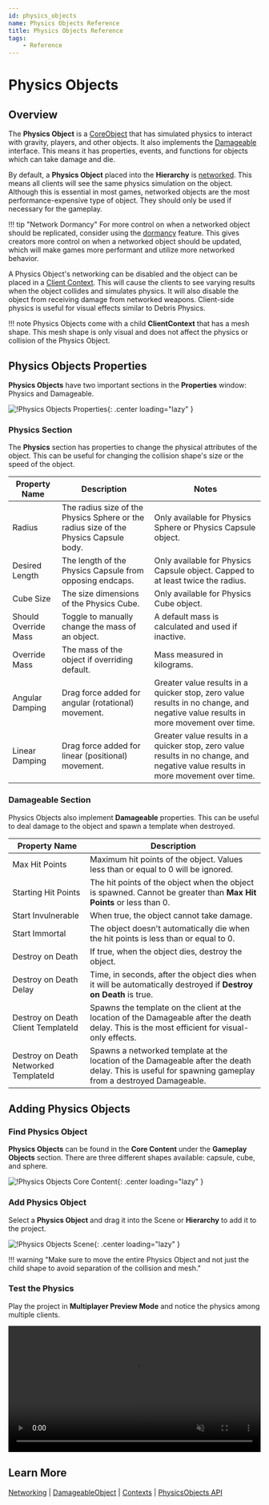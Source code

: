 ```yaml
---
id: physics_objects
name: Physics Objects Reference
title: Physics Objects Reference
tags:
    - Reference
---
```


# Physics Objects

## Overview

The **Physics Object** is a [CoreObject](../api/coreobject.md) that has simulated physics to interact with gravity, players, and other objects. It also implements the [Damageable](../api/damageable.md) interface. This means it has properties, events, and functions for objects which can take damage and die.

By default, a **Physics Object** placed into the **Hierarchy** is [networked](../reference/networking.md). This means all clients will see the same physics simulation on the object. Although this is essential in most games, networked objects are the most performance-expensive type of object. They should only be used if necessary for the gameplay.

!!! tip "Network Dormancy"
    For more control on when a networked object should be replicated, consider using the [dormancy](../tutorials/network_dormancy.md) feature. This gives creators more control on when a networked object should be updated, which will make games more performant and utilize more networked behavior.

A Physics Object's networking can be disabled and the object can be placed in a [Client Context](../api/contexts.md). This will cause the clients to see varying results when the object collides and simulates physics. It will also disable the object from receiving damage from networked weapons. Client-side physics is useful for visual effects similar to Debris Physics.

!!! note
    Physics Objects come with a child **ClientContext** that has a mesh shape. This mesh shape is only visual and does not affect the physics or collision of the Physics Object.

## Physics Objects Properties

**Physics Objects** have two important sections in the **Properties** window: Physics and Damageable.

![!Physics Objects Properties](../img/PhysicsObjects/PhysicsObjects_Properties.png){: .center loading="lazy" }

### Physics Section

The **Physics** section has properties to change the physical attributes of the object. This can be useful for changing the collision shape's size or the speed of the object.

| Property Name | Description | Notes |
| --- | --- | --- |
| Radius | The radius size of the Physics Sphere or the radius size of the Physics Capsule body. | Only available for Physics Sphere or Physics Capsule object. |
| Desired Length | The length of the Physics Capsule from opposing endcaps. | Only available for Physics Capsule object. Capped to at least twice the radius. |
| Cube Size | The size dimensions of the Physics Cube. | Only available for Physics Cube object. |
| Should Override Mass | Toggle to manually change the mass of an object. | A default mass is calculated and used if inactive. |
| Override Mass | The mass of the object if overriding default. | Mass measured in kilograms. |
| Angular Damping | Drag force added for angular (rotational) movement. | Greater value results in a quicker stop, zero value results in no change, and negative value results in more movement over time. |
| Linear Damping | Drag force added for linear (positional) movement. | Greater value results in a quicker stop, zero value results in no change, and negative value results in more movement over time. |

### Damageable Section

Physics Objects also implement **Damageable** properties. This can be useful to deal damage to the object and spawn a template when destroyed.

| Property Name | Description |
| ------------- | ----------- |
| Max Hit Points | Maximum hit points of the object. Values less than or equal to 0 will be ignored. |
| Starting Hit Points | The hit points of the object when the object is spawned. Cannot be greater than **Max Hit Points** or less than 0. |
| Start Invulnerable | When true, the object cannot take damage. |
| Start Immortal | The object doesn't automatically die when the hit points is less than or equal to 0. |
| Destroy on Death | If true, when the object dies, destroy the object. |
| Destroy on Death Delay | Time, in seconds, after the object dies when it will be automatically destroyed if **Destroy on Death** is true. |
| Destroy on Death Client TemplateId | Spawns the template on the client at the location of the Damageable after the death delay. This is the most efficient for visual-only effects. |
| Destroy on Death Networked TemplateId | Spawns a networked template at the location of the Damageable after the death delay. This is useful for spawning gameplay from a destroyed Damageable. |

## Adding Physics Objects

### Find Physics Object

**Physics Objects** can be found in the **Core Content** under the **Gameplay Objects** section. There are three different shapes available: capsule, cube, and sphere.

![!Physics Objects Core Content](../img/PhysicsObjects/PhysicsObjects_CoreContent.png){: .center loading="lazy" }

### Add Physics Object

Select a **Physics Object** and drag it into the Scene or **Hierarchy** to add it to the project.

![!Physics Objects Scene](../img/PhysicsObjects/PhysicsObjects_Scene.png){: .center loading="lazy" }

!!! warning "Make sure to move the entire Physics Object and not just the child shape to avoid separation of the collision and mesh."

### Test the Physics

Play the project in **Multiplayer Preview Mode** and notice the physics among multiple clients.

<div class="mt-video" style="width:100%">
    <video autoplay muted playsinline controls loop class="center" style="width:100%">
        <source src="/img/PhysicsObjects/PhysicsObjects_Test.mp4" type="video/mp4" />
    </video>
</div>

## Learn More

[Networking](../reference/networking.md) | [DamageableObject](../api/damageableobject.md) | [Contexts](../api/contexts.md) | [PhysicsObjects API](./api/physicsobject.md)
